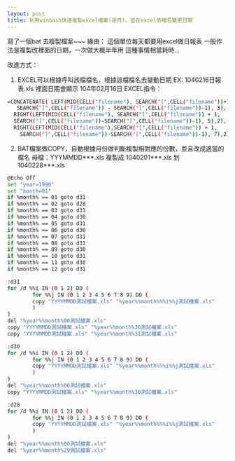 ```yaml
---
layout: post
title: 利用winbash快速複製excel檔案(逐月)，並在excel依檔名變更日期
---
```


寫了一個bat 去複製檔案~~~
緣由：
這個單位每天都要用excel做日報表
一般作法是複製改裡面的日期，一次做大概半年用
這種事情相當耗時...

改進方式：
1. EXCEL可以根據呼叫該檔檔名，根據該檔檔名去變動日期
EX: 1040216日報表.xls 裡面日期會顯示 104年02月16日
EXCEL指令：

``` bash
=CONCATENATE( LEFT(MID(CELL("filename"), SEARCH("[",CELL("filename"))+1,
   SEARCH("]",CELL("filename")) - SEARCH("[",CELL("filename"))-1), 3), "年",
  RIGHT(LEFT(MID(CELL("filename"), SEARCH("[",CELL("filename")) + 1,
  SEARCH("]",CELL("filename"))-SEARCH("[",CELL("filename"))-1), 5),2), "月",
  RIGHT(LEFT(MID(CELL("filename"),SEARCH("[",CELL("filename")) + 1,
    SEARCH("]",CELL("filename"))-SEARCH("[",CELL("filename"))-1), 7),2), "日")
```
2. BAT檔案做COPY，自動根據月份做判斷複製相對應的份數，並且改成適當的檔名
母檔：YYYMMDD***.xls
複製成 1040201***.xls 到 1040228***.xls

``` bash
@Echo Off
set "year=1990"
set "month=01"
if %month% == 01 goto d31
if %month% == 02 goto d28
if %month% == 03 goto d31
if %month% == 04 goto d30
if %month% == 05 goto d31
if %month% == 06 goto d30
if %month% == 07 goto d31
if %month% == 08 goto d31
if %month% == 09 goto d30
if %month% == 10 goto d31
if %month% == 11 goto d30
if %month% == 12 goto d31

:d31
for /d %%i IN (0 1 2) DO (
        for %%j IN (0 1 2 3 4 5 6 7 8 9) DO (
        copy "YYYYMMDD測試檔案.xls" "%year%%month%%%i%%j測試檔案.xls"
        )
)
del "%year%%month%00測試檔案.xls"
copy "YYYYMMDD測試檔案.xls" "%year%%month%30測試檔案.xls"
copy "YYYYMMDD測試檔案.xls" "%year%%month%31測試檔案.xls"

:d30
for /d %%i IN (0 1 2) DO (
        for %%j IN (0 1 2 3 4 5 6 7 8 9) DO (
        copy "YYYYMMDD測試檔案.xls" "%year%%month%%%i%%j測試檔案.xls"
        )
)
del "%year%%month%00測試檔案.xls"
copy "YYYYMMDD測試檔案.xls" "%year%%month%30測試檔案.xls"

:d28
for /d %%i IN (0 1 2) DO (
        for %%j IN (0 1 2 3 4 5 6 7 8 9) DO (
        copy "YYYYMMDD測試檔案.xls" "%year%%month%%%i%%j測試檔案.xls"
        )
)
del "%year%%month%00測試檔案.xls"
del "%year%%month%29測試檔案.xls"
```
